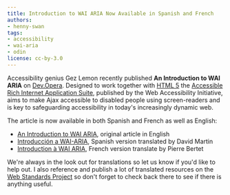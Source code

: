 ```yaml
---
title: Introduction to WAI ARIA Now Available in Spanish and French
authors:
- henny-swan
tags:
- accessibility
- wai-aria
- odin
license: cc-by-3.0
---
```


<p>Accessibility genius Gez Lemon recently published <strong>An Introduction to WAI ARIA</strong> on <a href="http://dev.opera.com/">Dev.Opera</a>. Designed to work together with <a href="http://www.alistapart.com/articles/previewofhtml5">HTML 5</a> the <a href="http://www.w3.org/WAI/intro/aria">Accessible Rich Internet Application Suite</a>, published by the Web Accessibility Initiative, aims to make Ajax accessible to disabled people using screen-readers and is key to safeguarding accessibility in today&#39;s increasingly dynamic web.</p>

<p>The article is now available in both Spanish and French as well as English:</p>
<ul>
	<li><a href="http://dev.opera.com/articles/view/introduction-to-wai-aria/">An Introduction to WAI ARIA</a>, original article in English</li>
	<li><span lang="es"><a href="http://www.areia.info/introduccion-a-wai-aria/">Introducción a WAI-ARIA</a></span>, Spanish version translated by David Martin</li>
	<li><span lang="fr&quot;"><a href="http://www.lesintegristes.net/2008/12/09/introduction-a-wai-aria-traduction/">Introduction à WAI ARIA</a>, French version translate by Pierre Bertet</span></li>
 </ul>

<p>We&#39;re always in the look out for translations so let us know if you&#39;d like to help out. I also reference and publish a lot of translated resources on the <a href="http://www.webstandards.org/">Web Standards Project</a> so don&#39;t forget to check back there to see if there is anything useful.</p>


